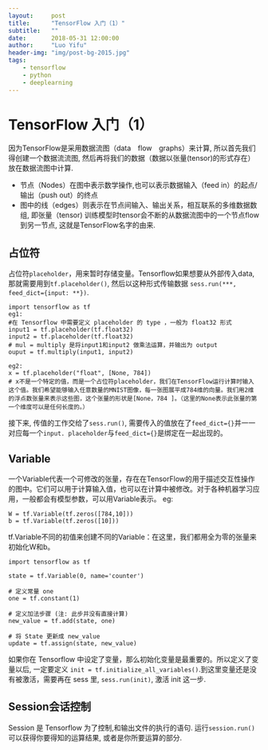 ```yaml
---
layout:     post
title:      "TensorFlow 入门（1）"
subtitle:   ""
date:       2018-05-31 12:00:00
author:     "Luo Yifu"
header-img: "img/post-bg-2015.jpg"
tags:
    - tensorflow
    - python
    - deeplearning
---
```


# TensorFlow 入门（1）

因为TensorFlow是采用数据流图（data　flow　graphs）来计算, 所以首先我们得创建一个数据流流图, 然后再将我们的数据（数据以张量(tensor)的形式存在）放在数据流图中计算. 
* 节点（Nodes）在图中表示数学操作,也可以表示数据输入（feed in）的起点/输出（push out）的终点
* 图中的线（edges）则表示在节点间输入、输出关系，相互联系的多维数据数组, 即张量（tensor)
训练模型时tensor会不断的从数据流图中的一个节点flow到另一节点, 这就是TensorFlow名字的由来.

## 占位符
占位符`placeholder`，用来暂时存储变量。Tensorflow如果想要从外部传入data, 那就需要用到`tf.placeholder()`, 然后以这种形式传输数据   `sess.run(***, feed_dict={input: **})`.

```
import tensorflow as tf
eg1:
#在 Tensorflow 中需要定义 placeholder 的 type ，一般为 float32 形式
input1 = tf.placeholder(tf.float32)
input2 = tf.placeholder(tf.float32)
# mul = multiply 是将input1和input2 做乘法运算，并输出为 output 
ouput = tf.multiply(input1, input2)

eg2:
x = tf.placeholder("float", [None, 784])
# x不是一个特定的值，而是一个占位符placeholder，我们在TensorFlow运行计算时输入这个值。我们希望能够输入任意数量的MNIST图像，每一张图展平成784维的向量。我们用2维的浮点数张量来表示这些图，这个张量的形状是[None，784 ]。（这里的None表示此张量的第一个维度可以是任何长度的。）
```

接下来, 传值的工作交给了`sess.run()`, 需要传入的值放在了`feed_dict={}`并一一对应每一个`input. placeholder`与`feed_dict={}`是绑定在一起出现的。

## Variable
一个Variable代表一个可修改的张量，存在在TensorFlow的用于描述交互性操作的图中。它们可以用于计算输入值，也可以在计算中被修改。对于各种机器学习应用，一般都会有模型参数，可以用Variable表示。
eg:
```
W = tf.Variable(tf.zeros([784,10]))
b = tf.Variable(tf.zeros([10]))
```
tf.Variable不同的初值来创建不同的Variable：在这里，我们都用全为零的张量来初始化W和b。

```
import tensorflow as tf

state = tf.Variable(0, name='counter')

# 定义常量 one
one = tf.constant(1)

# 定义加法步骤 (注: 此步并没有直接计算)
new_value = tf.add(state, one)

# 将 State 更新成 new_value
update = tf.assign(state, new_value)
```

如果你在 Tensorflow 中设定了变量，那么初始化变量是最重要的。所以定义了变量以后, 一定要定义 `init = tf.initialize_all_variables()`.到这里变量还是没有被激活，需要再在 sess 里, `sess.run(init)`, 激活 init 这一步.


## Session会话控制
Session 是 Tensorflow 为了控制,和输出文件的执行的语句. 运行`session.run()`可以获得你要得知的运算结果, 或者是你所要运算的部分.
